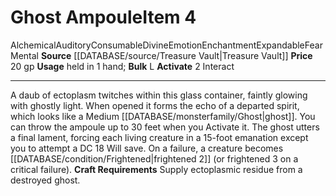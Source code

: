 ﻿---
actions: '[two-actions]'
bulk: L
id: '1948'
item_category: Alchemical Items
item_subcategory: Bottled Monstrosities
level: '4'
name: Ghost Ampoule
price: 20 gp
rarity: Common
school: Enchantment
source: '[[DATABASE/source/Treasure Vault|Treasure Vault]]'
subcategory: alchemical/bottledmonstrosity
trait:
- '[[DATABASE/trait/Alchemical|Alchemical]]'
- '[[DATABASE/trait/Auditory|Auditory]]'
- '[[DATABASE/trait/Consumable|Consumable]]'
- '[[DATABASE/trait/Divine|Divine]]'
- '[[DATABASE/trait/Emotion|Emotion]]'
- '[[DATABASE/trait/Enchantment|Enchantment]]'
- '[[DATABASE/trait/Expandable|Expandable]]'
- '[[DATABASE/trait/Fear|Fear]]'
- '[[DATABASE/trait/Mental|Mental]]'
type: Item
usage: held in 1 hand

---
# Ghost Ampoule<span class="item-type">Item 4</span>

<span class="item-trait">Alchemical</span><span class="item-trait">Auditory</span><span class="item-trait">Consumable</span><span class="item-trait">Divine</span><span class="item-trait">Emotion</span><span class="item-trait">Enchantment</span><span class="item-trait">Expandable</span><span class="item-trait">Fear</span><span class="item-trait">Mental</span>
**Source** [[DATABASE/source/Treasure Vault|Treasure Vault]] 
**Price** 20 gp
**Usage** held in 1 hand; **Bulk** L
**Activate** <span class="action-icon">2</span> Interact

---
A daub of ectoplasm twitches within this glass container, faintly glowing with ghostly light. When opened it forms the echo of a departed spirit, which looks like a Medium [[DATABASE/monsterfamily/Ghost|ghost]]. You can throw the ampoule up to 30 feet when you Activate it. The ghost utters a final lament, forcing each living creature in a 15-foot emanation except you to attempt a DC 18 Will save. On a failure, a creature becomes [[DATABASE/condition/Frightened|frightened 2]] (or frightened 3 on a critical failure).
**Craft Requirements** Supply ectoplasmic residue from a destroyed ghost.